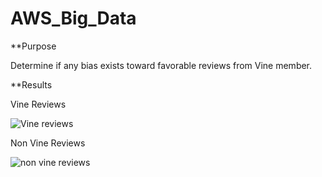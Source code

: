 # AWS_Big_Data
 
**Purpose

Determine if any bias exists toward favorable reviews from Vine member.

**Results

Vine Reviews

![Vine reviews](https://user-images.githubusercontent.com/92542382/154869976-acce1d76-84b5-486f-8feb-9a39b7a838f5.PNG)

Non Vine Reviews

![non vine reviews](https://user-images.githubusercontent.com/92542382/154870020-e15e2140-6db4-42fe-8ab9-2d83ff6bb5b9.PNG)
